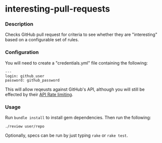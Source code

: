 interesting-pull-requests
================================

### Description

Checks GitHub pull request for criteria to see whether they are "interesting" based on a configurable set of rules.

### Configuration

You will need to create a "credentials.yml" file containing the following:

	---
	login: github_user
	password: github_password


This will allow reqeusts against GitHub's API, although you will still be effected by their 
[API Rate limiting](http://developer.github.com/v3/#rate-limiting).

### Usage

Run <code>bundle install</code> to install gem dependencies.  Then run the following:

    ./review user/repo

Optionally, specs can be run by just typing <code>rake</code> or <code>rake test</code>.
